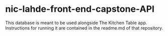 # nic-lahde-front-end-capstone-API

This database is meant to be used alongside The Kitchen Table app. Instructions for running it are contained in the readme.md of that repository.